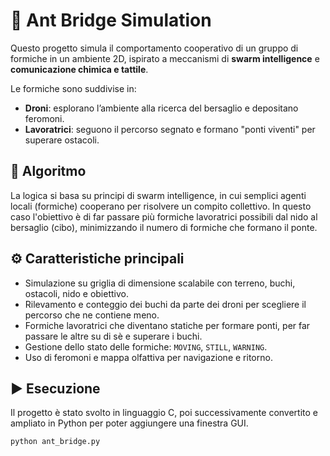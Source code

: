 # 🐜 Ant Bridge Simulation

Questo progetto simula il comportamento cooperativo di un gruppo di formiche in un ambiente 2D, ispirato a meccanismi di **swarm intelligence** e **comunicazione chimica e tattile**.

Le formiche sono suddivise in:
- **Droni**: esplorano l’ambiente alla ricerca del bersaglio e depositano feromoni.
- **Lavoratrici**: seguono il percorso segnato e formano "ponti viventi" per superare ostacoli.

## 🧠 Algoritmo

La logica si basa su principi di swarm intelligence, in cui semplici agenti locali (formiche) cooperano per risolvere un compito collettivo.
In questo caso l'obiettivo è di far passare più formiche lavoratrici possibili dal nido al bersaglio (cibo), minimizzando il numero di formiche che formano il ponte.

## ⚙️ Caratteristiche principali

- Simulazione su griglia di dimensione scalabile con terreno, buchi, ostacoli, nido e obiettivo.
- Rilevamento e conteggio dei buchi da parte dei droni per scegliere il percorso che ne contiene meno.
- Formiche lavoratrici che diventano statiche per formare ponti, per far passare le altre su di sè e superare i buchi.
- Gestione dello stato delle formiche: `MOVING`, `STILL`, `WARNING`.
- Uso di feromoni e mappa olfattiva per navigazione e ritorno.

## ▶️ Esecuzione
Il progetto è stato svolto in linguaggio C, poi successivamente convertito e ampliato in Python per poter aggiungere una finestra GUI.

```bash
python ant_bridge.py

